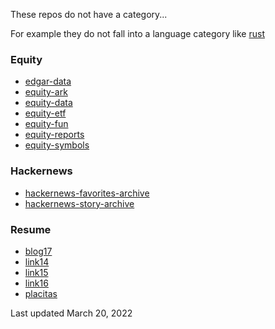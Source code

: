 
These repos do not have a category...

For example they do not fall into a language category like
[rust](https://github.com/stormasm?tab=repositories&q=&type=&language=rust&sort=)

### Equity

* [edgar-data](https://github.com/stormasm/edgar-data)
* [equity-ark](https://github.com/stormasm/equity-ark)
* [equity-data](https://github.com/stormasm/equity-data)
* [equity-etf](https://github.com/stormasm/equity-etf)
* [equity-fun](https://github.com/stormasm/equity-fun)
* [equity-reports](https://github.com/stormasm/equity-reports)
* [equity-symbols](https://github.com/stormasm/equity-symbols)

### Hackernews

* [hackernews-favorites-archive](https://github.com/stormasm/hackernews-favorites-archive)
* [hackernews-story-archive](https://github.com/stormasm/hackernews-story-archive)

### Resume

* [blog17](https://github.com/stormasm/blog17)
* [link14](https://github.com/stormasm/link14)
* [link15](https://github.com/stormasm/link15)
* [link16](https://github.com/stormasm/link16)
* [placitas](https://github.com/stormasm/placitas)

Last updated March 20, 2022
